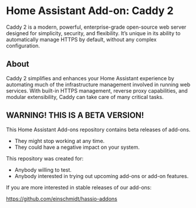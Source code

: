 # Home Assistant Add-on: Caddy 2

Caddy 2 is a modern, powerful, enterprise-grade open-source web server designed for simplicity, security, and flexibility.
It’s unique in its ability to automatically manage HTTPS by default, without any complex configuration.

## About

Caddy 2 simplifies and enhances your Home Assistant experience by automating much of the infrastructure management involved in running web services.
With built-in HTTPS management, reverse proxy capabilities, and modular extensibility, Caddy can take care of many critical tasks.

## WARNING! THIS IS A BETA VERSION!

This Home Assistant Add-ons repository contains beta releases of add-ons.

- They might stop working at any time.
- They could have a negative impact on your system.

This repository was created for:

- Anybody willing to test.
- Anybody interested in trying out upcoming add-ons or add-on features.

If you are more interested in stable releases of our add-ons:

<https://github.com/einschmidt/hassio-addons>

